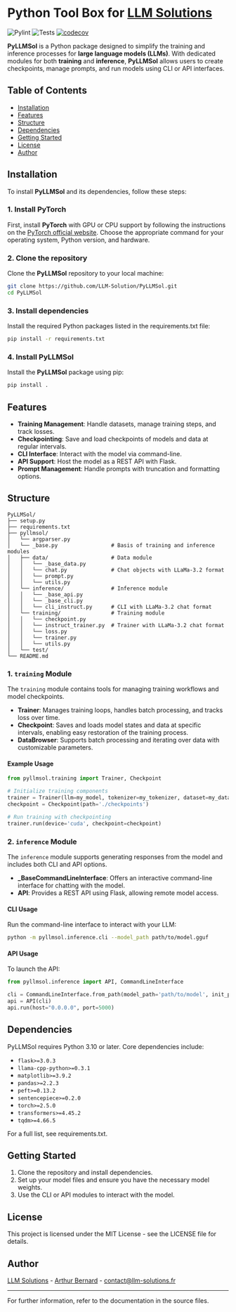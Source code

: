 # Python Tool Box for [LLM Solutions](https://llm-solutions.fr)

![Pylint](https://github.com/LLM-Solution/PyLLMSol/actions/workflows/pylint.yml/badge.svg)
![Tests](https://github.com/LLM-Solution/PyLLMSol/actions/workflows/tests.yml/badge.svg)
[![codecov](https://codecov.io/gh/LLM-Solution/PyLLMSol/graph/badge.svg?token=X2MH94CWGZ)](https://codecov.io/gh/LLM-Solution/PyLLMSol)

**PyLLMSol** is a Python package designed to simplify the training and inference processes for **large language models (LLMs)**. With dedicated modules for both **training** and **inference**, **PyLLMSol** allows users to create checkpoints, manage prompts, and run models using CLI or API interfaces.

## Table of Contents
- [Installation](#installation)
- [Features](#features)
- [Structure](#structure)
- [Dependencies](#dependencies)
- [Getting Started](#getting-started)
- [License](#license)
- [Author](#author)

## Installation

To install **PyLLMSol** and its dependencies, follow these steps:

### 1. Install PyTorch

First, install **PyTorch** with GPU or CPU support by following the instructions on the [PyTorch official website](https://pytorch.org/get-started/locally/). Choose the appropriate command for your operating system, Python version, and hardware.

### 2. Clone the repository

Clone the **PyLLMSol** repository to your local machine:

```bash
git clone https://github.com/LLM-Solution/PyLLMSol.git
cd PyLLMSol
```

### 3. Install dependencies

Install the required Python packages listed in the requirements.txt file:

```bash
pip install -r requirements.txt
```

### 4. Install PyLLMSol

Install the **PyLLMSol** package using pip:

```bash
pip install .
```

## Features

- **Training Management**: Handle datasets, manage training steps, and track losses.
- **Checkpointing**: Save and load checkpoints of models and data at regular intervals.
- **CLI Interface**: Interact with the model via command-line.
- **API Support**: Host the model as a REST API with Flask.
- **Prompt Management**: Handle prompts with truncation and formatting options.


## Structure

```plaintext
PyLLMSol/
├── setup.py
├── requirements.txt
├── pyllmsol/
│   └── argparser.py
│   └── _base.py                 # Basis of training and inference modules
│   ├── data/                    # Data module
│   │   └── _base_data.py
│   │   └── chat.py              # Chat objects with LLaMa-3.2 format
│   │   └── prompt.py
│   │   └── utils.py
│   └── inference/               # Inference module
│   │   └── _base_api.py
│   │   └── _base_cli.py
│   │   └── cli_instruct.py      # CLI with LLaMa-3.2 chat format
│   └── training/                # Training module
│   │   └── checkpoint.py
│   │   └── instruct_trainer.py  # Trainer with LLaMa-3.2 chat format
│   │   └── loss.py
│   │   └── trainer.py
│   │   └── utils.py
│   └── test/
└── README.md
```

### 1. `training` Module

The `training` module contains tools for managing training workflows and model checkpoints.

- **Trainer**: Manages training loops, handles batch processing, and tracks loss over time.
- **Checkpoint**: Saves and loads model states and data at specific intervals, enabling easy restoration of the training process.
- **DataBrowser**: Supports batch processing and iterating over data with customizable parameters.

#### Example Usage

```python
from pyllmsol.training import Trainer, Checkpoint

# Initialize training components
trainer = Trainer(llm=my_model, tokenizer=my_tokenizer, dataset=my_data, batch_size=16)
checkpoint = Checkpoint(path='./checkpoints')

# Run training with checkpointing
trainer.run(device='cuda', checkpoint=checkpoint)
```

### 2. `inference` Module

The `inference` module supports generating responses from the model and includes both CLI and API options.

- **_BaseCommandLineInterface**: Offers an interactive command-line interface for chatting with the model.
- **API**: Provides a REST API using Flask, allowing remote model access.

#### CLI Usage

Run the command-line interface to interact with your LLM:

```bash
python -m pyllmsol.inference.cli --model_path path/to/model.gguf
```

#### API Usage

To launch the API:

```python
from pyllmsol.inference import API, CommandLineInterface

cli = CommandLineInterface.from_path(model_path='path/to/model', init_prompt='Hello! How can I assist you?')
api = API(cli)
api.run(host="0.0.0.0", port=5000)
```

## Dependencies

PyLLMSol requires Python 3.10 or later. Core dependencies include:

- `flask>=3.0.3`
- `llama-cpp-python>=0.3.1`
- `matplotlib>=3.9.2`
- `pandas>=2.2.3`
- `peft>=0.13.2`
- `sentencepiece>=0.2.0`
- `torch>=2.5.0`
- `transformers>=4.45.2`
- `tqdm>=4.66.5`

For a full list, see requirements.txt.

## Getting Started

1. Clone the repository and install dependencies.
2. Set up your model files and ensure you have the necessary model weights.
3. Use the CLI or API modules to interact with the model.

## License

This project is licensed under the MIT License - see the LICENSE file for details.

## Author

[LLM Solutions](https://llm-solutions.fr) - [Arthur Bernard](https://www.linkedin.com/in/arthur-bernard-789955152/) - contact@llm-solutions.fr

___

For further information, refer to the documentation in the source files.


